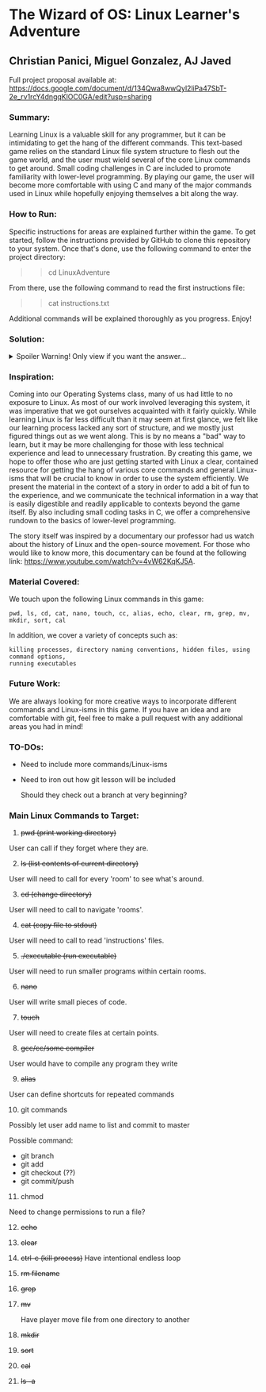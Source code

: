 # The Wizard of OS: Linux Learner's Adventure

## Christian Panici, Miguel Gonzalez, AJ Javed

Full project proposal available at: https://docs.google.com/document/d/134Qwa8wwQyl2liPa47SbT-2e_rv1rcY4dngqKlOC0GA/edit?usp=sharing

### Summary:
Learning Linux is a valuable skill for any programmer, but it can be intimidating to get the hang of the different commands. This text-based game relies on the standard Linux file system structure to flesh out the game world, and the user must wield several of the core Linux commands to get around. Small coding challenges in C are included to promote familiarity with lower-level programming. By playing our game, the user will become more comfortable with using C and many of the major commands used in Linux while hopefully enjoying themselves a bit along the way.

### How to Run:

Specific instructions for areas are explained further within the game. To get started,
follow the instructions provided by GitHub to clone this repository to your system. Once that's
done, use the following command to enter the project directory:

>> cd LinuxAdventure

From there, use the following command to read the first instructions file:

>> cat instructions.txt

Additional commands will be explained thoroughly as you progress. Enjoy!


### Solution:
<details>
  <summary>Spoiler Warning! Only view if you want the answer...</summary>
  
  The 7 clues you collect should spell out FREEDOM when arranged in the proper order. To us, this was the core principle behind the open-source movement spearheaded by Linus Torvalds. 
</details>

### Inspiration:
Coming into our Operating Systems class, many of us had little to no exposure to Linux. As most of our work involved leveraging this system,
it was imperative that we got ourselves acquainted with it fairly quickly. While learning Linux is far less difficult than it may seem at first glance,
we felt like our learning process lacked any sort of structure, and we mostly just figured things out as we went along. This is by no means a "bad" way
to learn, but it may be more challenging for those with less technical experience and lead to unnecessary frustration. By creating this game, we hope
to offer those who are just getting started with Linux a clear, contained resource for getting the hang of various core commands and general
Linux-isms that will be crucial to know in order to use the system efficiently. We present the material in the context of a story in order to add a bit of
fun to the experience, and we communicate the technical information in a way that is easily digestible and readily applicable to contexts beyond the game
itself. By also including small coding tasks in C, we offer a comprehensive rundown to the basics of lower-level programming.

The story itself was inspired by a documentary our professor had us watch about the history of Linux and the open-source movement. For those who would like to know more, this documentary can be found at the following link: https://www.youtube.com/watch?v=4vW62KqKJ5A.

### Material Covered:
We touch upon the following Linux commands in this game:

	pwd, ls, cd, cat, nano, touch, cc, alias, echo, clear, rm, grep, mv, mkdir, sort, cal

In addition, we cover a variety of concepts such as:

	killing processes, directory naming conventions, hidden files, using command options,
	running executables 

### Future Work:
We are always looking for more creative ways to incorporate different commands and 
Linux-isms in this game. If you have an idea and are comfortable with git, feel free to
make a pull request with any additional areas you had in mind!

### TO-DOs:
- Need to include more commands/Linux-isms
- Need to iron out how git lesson will be included

  Should they check out a branch at very beginning?

### Main Linux Commands to Target:

1. ~~pwd (print working directory)~~

  User can call if they forget where they are.

2. ~~ls (list contents of current directory)~~

  User will need to call for every 'room' to see what's around.

3. ~~cd (change directory)~~

  User will need to call to navigate 'rooms'.

4. ~~cat (copy file to stdout)~~

  User will need to call to read 'instructions' files.

5. ~~./executable (run executable)~~

  User will need to run smaller programs within certain rooms.

6. ~~nano~~

  User will write small pieces of code.

7. ~~touch~~

  User will need to create files at certain points.

8. ~~gcc/cc/some compiler~~

  User would have to compile any program they write

9. ~~alias~~

  User can define shortcuts for repeated commands

10. git commands

  Possibly let user add name to list and commit to master
  
  Possible command:
  - git branch 
  - git add
  - git checkout (??)
  - git commit/push

11. chmod

  Need to change permissions to run a file?

12. ~~echo~~

13. ~~clear~~

14. ~~ctrl-c (kill process)~~
  Have intentional endless loop
15. ~~rm filename~~
16. ~~grep~~
17. ~~mv~~

    Have player move file from one directory to another
  
18. ~~mkdir~~
19. ~~sort~~
20. ~~cal~~
21. ~~ls -a~~ 
